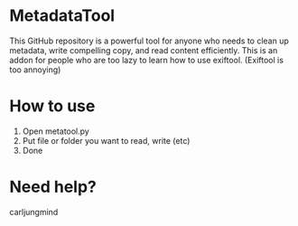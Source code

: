 # MetadataTool
This GitHub repository is a powerful tool for anyone who needs to clean up metadata, write compelling copy, and read content efficiently. This is an addon for people who are too lazy to learn how to use exiftool. (Exiftool is too annoying)

# How to use

1. Open metatool.py
2. Put file or folder you want to read, write (etc)
4. Done

# Need help?

carljungmind
